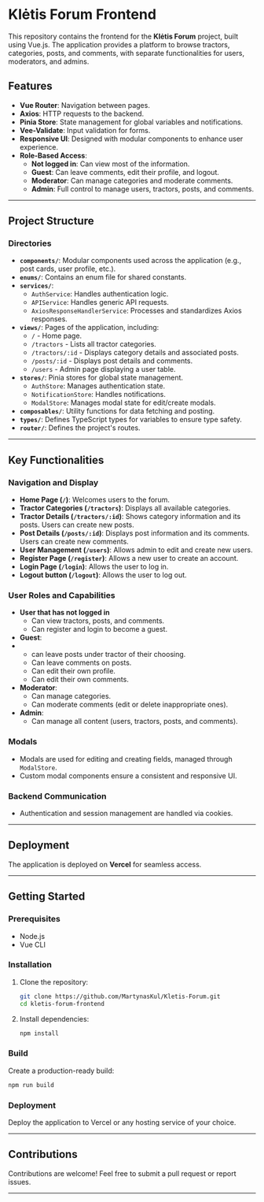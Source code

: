 # Klėtis Forum Frontend

This repository contains the frontend for the **Klėtis Forum** project, built using Vue.js. The application provides a platform to browse tractors, categories, posts, and comments, with separate functionalities for users, moderators, and admins.

## Features

- **Vue Router**: Navigation between pages.
- **Axios**: HTTP requests to the backend.
- **Pinia Store**: State management for global variables and notifications.
- **Vee-Validate**: Input validation for forms.
- **Responsive UI**: Designed with modular components to enhance user experience.
- **Role-Based Access**:
  - **Not logged in**: Can view most of the information.  
  - **Guest**: Can leave comments, edit their profile, and logout.
  - **Moderator**: Can manage categories and moderate comments.
  - **Admin**: Full control to manage users, tractors, posts, and comments.

---

## Project Structure

### Directories
- **`components/`**: Modular components used across the application (e.g., post cards, user profile, etc.).
- **`enums/`**: Contains an enum file for shared constants.
- **`services/`**: 
  - `AuthService`: Handles authentication logic.
  - `APIService`: Handles generic API requests.
  - `AxiosResponseHandlerService`: Processes and standardizes Axios responses.
- **`views/`**: Pages of the application, including:
  - `/` - Home page.
  - `/tractors` - Lists all tractor categories.
  - `/tractors/:id` - Displays category details and associated posts.
  - `/posts/:id` - Displays post details and comments.
  - `/users` - Admin page displaying a user table.
- **`stores/`**: Pinia stores for global state management.
  - `AuthStore`: Manages authentication state.
  - `NotificationStore`: Handles notifications.
  - `ModalStore`: Manages modal state for edit/create modals.
- **`composables/`**: Utility functions for data fetching and posting.
- **`types/`**: Defines TypeScript types for variables to ensure type safety.
- **`router/`**: Defines the project's routes.

---

## Key Functionalities

### Navigation and Display
- **Home Page (`/`)**: Welcomes users to the forum.
- **Tractor Categories (`/tractors`)**: Displays all available categories.
- **Tractor Details (`/tractors/:id`)**: Shows category information and its posts. Users can create new posts.
- **Post Details (`/posts/:id`)**: Displays post information and its comments. Users can create new comments.
- **User Management (`/users`)**: Allows admin to edit and create new users.
- **Register Page (`/register`)**: Allows a new user to create an account.
- **Login Page (`/login`)**: Allows the user to log in.
- **Logout button (`/logout`)**: Allows the user to log out.

### User Roles and Capabilities
- **User that has not logged in**
   - Can view tractors, posts, and comments.
   - Can register and login to become a guest. 
- **Guest**:
- - can leave posts under tractor of their choosing.
  - Can leave comments on posts.
  - Can edit their own profile.
  - Can edit their own comments.
- **Moderator**:
  - Can manage categories.
  - Can moderate comments (edit or delete inappropriate ones).
- **Admin**:
  - Can manage all content (users, tractors, posts, and comments).

### Modals
- Modals are used for editing and creating fields, managed through `ModalStore`.
- Custom modal components ensure a consistent and responsive UI.

### Backend Communication
- Authentication and session management are handled via cookies.

---

## Deployment

The application is deployed on **Vercel** for seamless access.

---

## Getting Started

### Prerequisites
- Node.js
- Vue CLI

### Installation
1. Clone the repository:
   ```bash
   git clone https://github.com/MartynasKul/Kletis-Forum.git
   cd kletis-forum-frontend
   ```
2. Install dependencies:
   ```bash
   npm install
   ```

### Build
Create a production-ready build:
```bash
npm run build
```

### Deployment
Deploy the application to Vercel or any hosting service of your choice.

---

## Contributions

Contributions are welcome! Feel free to submit a pull request or report issues.

---


